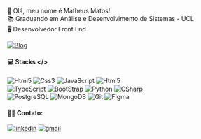 👋 Olá, meu nome é Matheus Matos! <br>
📚 Graduando em Análise e Desenvolvimento de Sistemas - UCL <br>
🖥️ Desenvolvedor Front End 

[![Blog](https://img.shields.io/website?label=Portifólio&style=for-the-badge&url=https://matheusmatos.vercel.app/)](https://matheusmatos.vercel.app/)

#### 💻 Stacks </>
<div style="display: inline_block">
  <img align="center" alt="Html5" src="https://img.shields.io/badge/HTML-239120?style=for-the-badge&logo=html5&logoColor=white" />
  <img align="center" alt="Css3" src="https://img.shields.io/badge/CSS-239120?&style=for-the-badge&logo=css3&logoColor=white"/>
  <img align="center" alt="JavaScript" src="https://img.shields.io/badge/JavaScript-F7DF1E?style=for-the-badge&logo=javascript&logoColor=black"/>
  <img align="center" alt="Html5" src="https://img.shields.io/badge/React-20232A?style=for-the-badge&logo=react&logoColor=61DAFB"/>  
  </br>
  <img align="center" alt="TypeScript" src="https://img.shields.io/badge/TypeScript-007ACC?style=for-the-badge&logo=typescript&logoColor=white" />
  <img align="center" alt="BootStrap" src="https://img.shields.io/badge/Bootstrap-563D7C?style=for-the-badge&logo=bootstrap&logoColor=white" /> 
  <img align="center" alt="Python" src="https://img.shields.io/badge/Python-3776AB?style=for-the-badge&logo=python&logoColor=white"/>
  <img align="center" alt="CSharp" src="https://img.shields.io/badge/C%23-239120?style=for-the-badge&logo=c-sharp&logoColor=white"/>  
  </br>
  <img align="center" alt="PostgreSQL" src="https://img.shields.io/badge/PostgreSQL-316192?style=for-the-badge&logo=postgresql&logoColor=white" />
  <img align="center" alt="MongoDB" src="https://img.shields.io/badge/MongoDB-4EA94B?style=for-the-badge&logo=mongodb&logoColor=white" />  
  <img align="center" alt="Git" src="https://img.shields.io/badge/GIT-E44C30?style=for-the-badge&logo=git&logoColor=white" />
  <img align="center" alt="Figma" src="https://img.shields.io/badge/Figma-F24E1E?style=for-the-badge&logo=figma&logoColor=white" />
</div>

#### 🤝🏻 Contato:

[![linkedin](https://img.shields.io/badge/LinkedIn-0077B5?style=for-the-badge&logo=linkedin&logoColor=white)](https://www.linkedin.com/in/matheus-matos-1a523221b/)
[![gmail](https://img.shields.io/badge/Gmail-D14836?style=for-the-badge&logo=gmail&logoColor=white)](mailto:matheusmatosrodrigues27@gmail.com)
